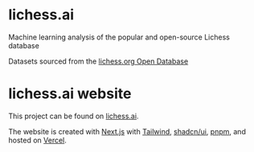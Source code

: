 # lichess.ai
Machine learning analysis of the popular and open-source Lichess database

Datasets sourced from the [lichess.org Open Database](https://database.lichess.org/)

# lichess.ai website

This project can be found on [lichess.ai](https://lichess.ai).

The website is created with [Next.js](https://nextjs.org/docs) with [Tailwind](https://tailwindcss.com/docs/), [shadcn/ui](https://ui.shadcn.com/docs/components/button), [pnpm](https://pnpm.io/installation), and hosted on [Vercel](https://vercel.com/docs).

